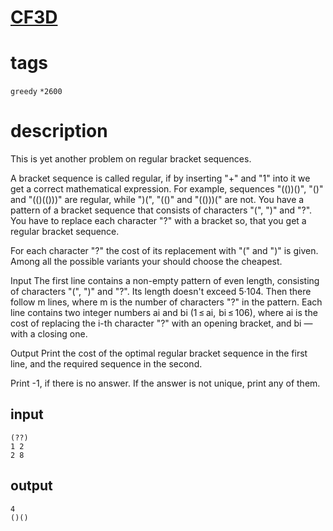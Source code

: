 # [CF3D](https://codeforces.com/problemset/problem/3/D)

# tags
`greedy` `*2600`

# description

This is yet another problem on regular bracket sequences.

A bracket sequence is called regular, if by inserting "+" and "1" into it we get a correct mathematical expression. For example, sequences "(())()", "()" and "(()(()))" are regular, while ")(", "(()" and "(()))(" are not. You have a pattern of a bracket sequence that consists of characters "(", ")" and "?". You have to replace each character "?" with a bracket so, that you get a regular bracket sequence.

For each character "?" the cost of its replacement with "(" and ")" is given. Among all the possible variants your should choose the cheapest.

Input
The first line contains a non-empty pattern of even length, consisting of characters "(", ")" and "?". Its length doesn't exceed 5·104. Then there follow m lines, where m is the number of characters "?" in the pattern. Each line contains two integer numbers ai and bi (1 ≤ ai,  bi ≤ 106), where ai is the cost of replacing the i-th character "?" with an opening bracket, and bi — with a closing one.

Output
Print the cost of the optimal regular bracket sequence in the first line, and the required sequence in the second.

Print -1, if there is no answer. If the answer is not unique, print any of them.

## input
```
(??)
1 2
2 8
```

## output
```
4
()()
```

